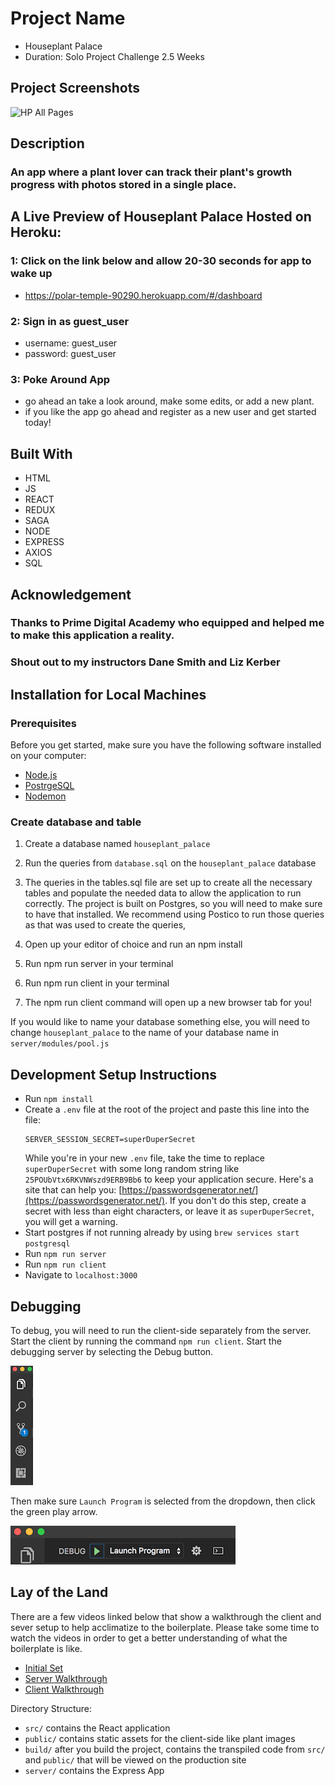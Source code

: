 # Project Name
- Houseplant Palace
- Duration: Solo Project Challenge 2.5 Weeks

## Project Screenshots
![HP All Pages](https://user-images.githubusercontent.com/85810386/147121509-92853b4a-8e62-41d6-9b8c-9ed5ca42f602.jpg)

## Description
### An app where a plant lover can track their plant's growth progress with photos stored in a single place.

## A Live Preview of Houseplant Palace Hosted on Heroku:
### 1: Click on the link below and allow 20-30 seconds for app to wake up
- https://polar-temple-90290.herokuapp.com/#/dashboard

### 2: Sign in as guest_user
- username: guest_user
- password: guest_user

### 3: Poke Around App
- go ahead an take a look around, make some edits, or add a new plant.
- if you like the app go ahead and register as a new user and get started today!

## Built With

- HTML
- JS
- REACT
- REDUX
- SAGA
- NODE
- EXPRESS
- AXIOS
- SQL

## Acknowledgement

### Thanks to Prime Digital Academy who equipped and helped me to make this application a reality.
### Shout out to my instructors Dane Smith and Liz Kerber

## Installation for Local Machines

### Prerequisites
Before you get started, make sure you have the following software installed on your computer:
- [Node.js](https://nodejs.org/en/)
- [PostrgeSQL](https://www.postgresql.org/)
- [Nodemon](https://nodemon.io/)

### Create database and table
1. Create a database named `houseplant_palace`

2. Run the queries from `database.sql` on the `houseplant_palace` database

3. The queries in the tables.sql file are set up to create all the necessary tables and populate the needed data to allow the application to run correctly. The project is built on Postgres, so you will need to make sure to have that installed. We recommend using Postico to run those queries as that was used to create the queries,

4. Open up your editor of choice and run an npm install

5. Run npm run server in your terminal
   
6. Run npm run client in your terminal

7. The npm run client command will open up a new browser tab for you!

If you would like to name your database something else, you will need to change `houseplant_palace` to the name of your database name in `server/modules/pool.js`

## Development Setup Instructions

- Run `npm install`
- Create a `.env` file at the root of the project and paste this line into the file:
  ```
  SERVER_SESSION_SECRET=superDuperSecret
  ```
  While you're in your new `.env` file, take the time to replace `superDuperSecret` with some long random string like `25POUbVtx6RKVNWszd9ERB9Bb6` to keep your application secure. Here's a site that can help you: [https://passwordsgenerator.net/](https://passwordsgenerator.net/). If you don't do this step, create a secret with less than eight characters, or leave it as `superDuperSecret`, you will get a warning.
- Start postgres if not running already by using `brew services start postgresql`
- Run `npm run server`
- Run `npm run client`
- Navigate to `localhost:3000`

## Debugging

To debug, you will need to run the client-side separately from the server. Start the client by running the command `npm run client`. Start the debugging server by selecting the Debug button.

![VSCode Toolbar](documentation/images/vscode-toolbar.png)

Then make sure `Launch Program` is selected from the dropdown, then click the green play arrow.

![VSCode Debug Bar](documentation/images/vscode-debug-bar.png)

## Lay of the Land

There are a few videos linked below that show a walkthrough the client and sever setup to help acclimatize to the boilerplate. Please take some time to watch the videos in order to get a better understanding of what the boilerplate is like.

- [Initial Set](https://vimeo.com/453297271)
- [Server Walkthrough](https://vimeo.com/453297212)
- [Client Walkthrough](https://vimeo.com/453297124)

Directory Structure:

- `src/` contains the React application
- `public/` contains static assets for the client-side like plant images
- `build/` after you build the project, contains the transpiled code from `src/` and `public/` that will be viewed on the production site
- `server/` contains the Express App

